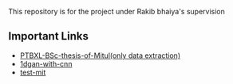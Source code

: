 This repository is for the project under Rakib bhaiya's supervision

## Important Links
- [PTBXL-BSc-thesis-of-Mitul(only data extraction)](https://www.kaggle.com/code/smrifatibnmusa/extractmatptbxll)
- [1dgan-with-cnn](https://www.kaggle.com/code/smrifatibnmusa/1d-gan-test/edit)
- [test-mit](https://www.kaggle.com/code/smrifatibnmusa/test-mit/edit)